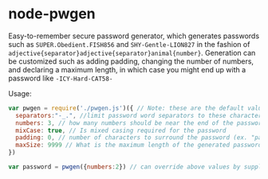 node-pwgen
==========

Easy-to-remember secure password generator, which generates passwords such as `SUPER.Obedient.FISH856` and `SHY-Gentle-LION827` in the fashion of `adjective{separator}adjective{separator}animal{number}`. Generation can be customized such as adding padding, changing the number of numbers, and declaring a maximum length, in which case you might end up with a password like `-ICY-Hard-CAT58-`

Usage:
```javascript
var pwgen = require('./pwgen.js')({ // Note: these are the default values when no arguments are given
  separators:"-_.", //limit password word separators to these characters. 
  numbers: 3, // how many numbers should be near the end of the password
  mixCase: true, // Is mixed casing required for the password
  padding: 0, // number of characters to surround the password (ex. "password" becomes ".password.") 
  maxSize: 9999 // What is the maximum length of the generated password?
})

var password = pwgen({numbers:2}) // can override above values by supplying them in function arguments.
```
